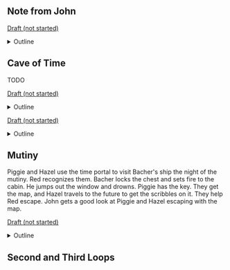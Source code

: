 ## Note from John

[Draft (not started)](README.md#the-dancing-boar)
<details><summary>Outline</summary>

Paul has told his dad about the "time travel" island in a note.

Booty flies in the window.

- John found the strange shaped island

- Ship is dropping him off and sailing on out of sight 

- He will hide and steal the map as soon as they acquire it

- Paul is to sail back home when they give up. John will go claim the treasure.

</details>

## Cave of Time

TODO

[Draft (not started)](README.md#the-dancing-boar)
<details><summary>Outline</summary>

Anna wakes early. Uneasy feeling about the upcoming day.

Watching Piggie on deck. Piggie working his magic. Sextant and timer. Spotting a bright morning star. Soft glow of sunrise beginning. Looking at map. Other things. Some mysterious sea navigation voodoo ... licks the end of a long stick and waves it in the air then sniffs it frowning and nodding. Making notes in his journal about the results.

Crew begins to man the decks. Breakfast is leftovers and fruit. Busy day.

Anne tries to talk them out of it. The Crell were a mysterious race. And dangerous. Time travel is not to be taken lightly. Might mess up the whole universe. There were two gods of time ... past and future. Legend says the river of time flows between them with the island (the present) in the middle of the stream.

Foggy. Breaks and they see the island.

The base of the island is a large cone rising from the water. A hundred feet up, it flattens and splits into two sharp cones rising another hundred feet. One cone carved statue head of the god of the past ?name? and one with the head of the god of the future ?name?. The heads are facing each other.

The edges of the island are steep cliffs all the way around.  No way to land on the island or climb the cones.

Carved heads of the ?name? all around the cliffs on pedestals or purtruding or in releif. Square eyes rotated at different degrees always parallel to the sea. Triangle noses always closer to one eye or the other. No pattern. heads are tall and rectangular but sharply bent to the side, front, or back just above the eyes. No pattern.

Piggie instructs to sail around the island clockwise around to the left. Anne gives them lore of the ?name? always talking in dark, sinister descriptions. The time-people are to be feared and avoided. The heros should not be here.

Part way around they find a cave at the water line leading into darkness. The tunnel is big enough to fit the ship and its tall masts, but there is a strong current flowing out. They try to sail up to get a closer view, but the water pushes them away. They sail on around.

They judge their position by the position of the heads high above. When they get to opposite of the island, they find another cave same size and shape as the first. But the strong current is flowing into this cave.

Piggie barks orders and fights the wheel to keep the ship out of the current. They sail away from the island, lower sails, and hold their distance.

What do you think? Anna thinks they should sail away as fast as possible. Rock suggests that the current flows clean through the island to the otherside and that the map must be in the middle. Bones cautions that it would take days with ropes and pulleys to back the ship out if they get stuck. WIsh they had the dinghy to explore.

Piggie asks Hazel what she things. The map hasn't led them wrong so far. No mention of danger. Piggie says to be ready on the ropes in case there is a dock. Raise the front sail a bit to move into the stream.

They sail around to the back side. Another cave (mouth, giant head) with current flowing in. The other god of time. Suspect the stream flows through and can carry them out the other side. They can't fight the current. They are pulled in ... no choice.

The Chronosians are a mysterious culture that Anna fears.

They worship the gods of time: Ruuta (like “rooting” around in the cabinet for popcorn) is the god of things to come: the future.

Paiste (like “toothpaste”) is the god of things that have already been: the past.

Time is the present and flows from god to the other.

Chronosians carved giant heads (like Easter Island). The heads are blocky and bent at angles from the eyes up. No particular pattern in which direction or what degree they are bent. Some are pointed, others blocky, most tapered at the top — somewhere between the extremes.

Little is known about the Kronosians and their island Kronosia. It was destroyed in a volcano eruption 400 years ago and most of the buildings and temples were lost. Pieced together their history. They seemed to have begun appruptly 700 years before. Tools and art just appeared with no evolution. In fact, they seem to have devolved slightly until the volcano.

One theory is that when the volcano erupted, the whole civilization moved back in time 700 years, when the civilization started. They live in a loop with no beginning or ending. Unnatural, mysterious. Anna really fears it.

Their main religious temple  is built backwards.

The upper part with its decore and balsat rocks dates to the oldest, earliest years of their civilization. But the base is built with their modern art and style — from lava rocks formed after the volcano eruption. 

The rocks in the base are younger than the rocks in the top.

The theory is that they took the rocks back in time and built the foundation and the rest of the temple was built from the current rocks.

Nobody knows                            

The cave is dark. They light torches and float into the cave. River twists out of sight of the entrance. River widens out to a large cavern. Current isn't as strong at the widening, but still flowing. Rock piers along both sides of the cavern with rock tie points. Piggie orders tieing a line to the back of the boat. Rock jumps overboard with the other end and swims to the landing. Ties rope to a rock tie point. Current pulls the boat to the pier.

Oil torches all around mounted to the wall. Crew begins to light them.

Piggie and Bones stood at the front of the boat. Bones held the torch high and just behind them to keep the bright fire from flashing their eyes.

Piggie and Bones stood at the front of the boat — first to enter the cave’s dark shadow. Bones held the torch as high as he could. Piggie shielded his eyes from the bright fire above and strained his eyes to adjust to the dark.

Piggie watched the smooth, round tunnel walls slip slowly by. The size and shape of the tunnel never changed, but the passage turned slightly to the left so gradually you wouldn’t notice it. Soon the mouth of the cave was hidden around the bend and they floated silently in utter darkness.

The ship had drifted close to the wall. Piggie held his hand against the wall letting the moist, cool rock slide by under his touch. A sudden indention and he lurched into the darkness nearly losing his balance. It was a giant head carved into relief in the wall. Like the other statues they had seen, the head was abnormally tall and slanted sharply to the right from the ears up.

“Mora!” Anne whispered from the deck behind them. Her voice amplified and echoed by the rock tunnel.

The echoes died and the silence returned. They drifted along quietly for what seemed like an eternity but was only a couple of minutes.

Piggie moves to the front. The wheel isn't going to help riding a current. Bones lights a torch and joins him. He holds the torch high, and Piggie puts his hands over his eyes to keep the bright fire from washing out his vision as his eyes adjust.

The tunnel ever so slowly bends  to the left. Once the mouth of the cave is out of sight, they are in pictch black with a cold, damp draft and burble of the current along the wall. The ship bumps against the wall. Piggie: everyone hold on.

Piggie lets the cool, damp wall slide by under his fingers. Then the wall vanishes and he lurches forward almost falling out. It is the indention of a ?name? head in relief. There is another facing this one on the opposite wall. The smooth wall returns.

After two minutes, which feels like hours in the creepy void, they see a dim light ahead. Have they sailed through? Did they miss something? Maybe the faces?

But the tunnel opens to a large cavern. The current slows a bit having widened out, but still moving along at a walk.

There are white glowing gems all over the ceiling. They can see two docks on the left and right jutting out into the cave lake. No way to get to them ... just carried along by the current. There is a round rock pole sticking out of the water directly in front of them with a glowing gem topping it into a point.

Piggie things fast. Rock, get one of the large ropes and loop it around that pole. And hurry before we pass it. Rock hustled in the familiar sea-hand task. Ropes ... loops ... knots ... this all second nature to him. He heaves the loop over the pole as it passes the back of the boat, where he's standing and pulls it hard to tighten it.

Got it! Good now bring the other end and wrap it around the forward mast a couple of times.

The rope began to uncoil slowly as the ship drifted towards the center of the room. Rock and Paul hauled the large coil of rope to the front of the ship, gave it a little slack, and wrapped it around the front mast near where Piggie was standing.

The drifting ship pulled the rope tight, but rock held the rope tight, and the wraps held the ship in place. Everyone watch the rope now. Don't get pulled overboard! 

The rope creaked with tension. Slowly the back of the boat, carried by the current, slid around until the ship was facing the way it came into the current held in place by the rope and the peer.

Well done lad! Now ease the rope out and let's back into the room!

Rock eased his grip and the rope slid around the mast. The ship backed slowly into the enter of the cavern.

Anna joins Rock at the back of the boat (now the front of their travel) and describes what she sees.

Two docks left and right. Faces of the gods carved into the wall, and their mouthes open, facing each other. A fast moving river flowing from the right mouth, through an arch in the dock and into the lake. The left face was identical except the river flowed into it just as quickly.. And farther on at the cave's back wall, they could see a tunnel leading out the same size as the one they came in on.

Like a giant tongue, a rock peer extends out into the water. They dock and light more torches on the pier.

The statue heads are all wavy/bent/warped. The main temple of time entrance is the eyes are bent over one on top of the other.

There was light from around the turn in front of them. The tunnel began to widen. They floated into a large cavern. Strange glowing crystals littered the walls and smooth ceiling lighting the entire room in a dim glow.

The current slowed in the larger room. They crawled toward the middle of the room. A line of rock columns appeared in the water beside them. Each perfect cylinder rose ten feet with a shaped crystal point on top. They lined a path to the middle of the room. The ship passed them nervously — missing them by barely 10 feet.

Ahead, Piggie could see a long rock island in the middle of the room. The current would carry them close to the dock. Piggie had an idea.

“Rock!” He called. “Cut the anchor loose from its rope. Tie a big loop in the free end and toss it over one of those columns.”

Rock scrambled behind them. Paul cut the three inch thick anchor rope ?check the diameters of anchor roped? Just above the knot tied in the eye of the iron anchor. Rock pulled slack and tied a four foot lasso slip knot — everyday kind of stuff for him. Paul helped him haul the heavy loop to the edge of the boat. With a grunt, Rock tossed the loop over the pole.

?Anchor rope attached to ship? Adjustable? Let it out?

The main river flows through the cave. The room is a "+" shape. The main river flows through. A smaller river flows left to right ... out of the mouth of giant carved head side of cavern, dumping into the main river. And from the main river into a carved head on the other side. A semi transparent mezzanine made of crystal supported by four ramps from the sides of the river on bothstone sky walkway bridges the main river connecting the two temples. Ramps lead up to the bridge from the docks. There is a large oval dais glowing on the mezzanine.

The whole crew climbs to the mezannine Anna explains. These are the temples of the time gods. "Quick look over there ... hurry!" (not sure why she is pointing away from the closest temple. She tells them some mumbo jumbo about the head dress and Crell. Glancing back over her shoulder from time to time.

Time flows between the gods. One is the temple of the Past and one is the temple of the Future. But which is which? Is the river time flowing out of the future into the past? Or is the river carrying us from the past into the future?

Anna tells them the closest one ... with the river flowing out ... is the temple of the Past. She is sure, but doesn't really explain how she knows -- just that she is the mystic and they have to trust her.

Everyone is looking around. Anna suddenly calls everyone to the opposite side of the ship pointing at heads on the opposite wall. Her excuse seems kind of lame, but they all huddle and follow her. After a moment, she releases them. [Future P&H1 are rolling a barrel into the entrance.]

Instructions on the portals. Stand on the blue crystal and touch the two green crystals to activate the portal. Then, with your hand in the portal, speak aloud where and when you want to go. That simple.

Piggie Hazel and Anna move to examine the writings on the entrance. Anna explains the way it works.

Anna warns them of strangeness/warpness of time – use the portal to your advantage.

Piggie tells them all to get on board and wait. He and Hazel will get the map. Be ready to cast off. He grabs a lit torch and the two head in.

Piggie gives the orders. They will leave Rock in charge and all explore the cave. But Anna cuts a glance at the temple looks back and insists that should be just Piggie and Hazel. [Future P&H2 wave at here and shake heads pointing to just the two of them.]

As soon as they are out of sight, they come running back out yelling with no torch. We have to get out of here now. No time. Cut the lines! The current carries them into the dark tunnel. No torch this time. As soon as they are clear, Piggie gives the order to hoist the sails and they sail away from the island. A few minutes later, they hear a muffled explosion and the cone crumbles into the sea.

What happened? They ask Piggie and Hazel. "For starters, we got the map" he pulls it out. What happened is a long tale. Let's get a koolaid and sit and I'll tell you the rest of the tale.

Crew is skeptical of time travel.

Where is the rest of the map? It'll be here in a few minutes.

Souie! Hazel appears and hands Hazel the blank map.

Here is the tale ...

## First Loop

</details>

[Draft (not started)](README.md#the-dancing-boar)
<details><summary>Outline</summary>
River runs out the mouth. More of a channel with high/smooth walls. No way out if you fell in ... have to ride right out of the temple to the main cave -- probably right out of the cave.

River is loud. Glowing crystals light the tunnel, but Piggie keeps his torch. Stone paths on either side of the river. A crystal walkway ledge 20 feet up the wall on both sides. Ramps going up to walkway on both sides. A crystal arch bridge connecting both sides of the river. Rubble on the paths -- boulders fallen from the walls and ceilings over the ages. Must not be anyone around to maintain the place.

Left or right? High or low? They set off on the crystal walkway following the river as it bends around a sharp turn. And a boulder blocks their path. They go back and take the rock path past the bend.

Getting brighter around the curve. Large room with the crystal circle portal shape near the center of the room. River flows through it from a hole in the far wall. The crystal walkway bends and tilts down and meets to form a bridge and landing in the exact center of the giant portal. The crystal portal is 20 feet across. A glowing blue crystal in the center of the landing. A barrel of gunpowder with a long fuse. Wait. Isn't that our gunpowder? Looks just like the barrel I brought? Large stone faces on the walkway facing the portal. They have to step around them.

She said "stand on the blue crystal and touch the glowing green crystals". No sign of green ones. Piggie stands on the crystal and it glows brighter. Two crystals in the head of each stone face glow. "you get that one and I'll get this one". Piggie steps off and all three go dark.

"So nice of you to show up to help me!" John steps out from behind a face with his sword drawn. Walks up and puts the point on Piggie's chest.

Discussion. Surprise that he is the man in black. I got to thinking why not take the whole treasure. But you have that magic map. So I thought I’d just let you do the work and then I’d take it!

#H: What do we do?

#P: Anna said to use the time portal.

#P: So once we figure out how to use the portal, we’ll go back in time to this moment and throw a rock from that ledge up there!

Piggie points. Everyone looks in anticipation, but nothing happens.

John looks back at Piggie and laughs.

#P: [Louder] WE’LL THROW A ROCK AT JOHN FROM UP THERE.

A large rock flies down from up above and hits John perfectly on the hand holding the sword. He yelps in pain and the sword clatters to the floor and bounces over the edge into the river.

#J: Nice shot! But I can use the portal too! Once I have defeated you, I’ll go back in time and throw down a pistol from that ledge!

John hold out his hands and a pistol falls from the ledge right into them. He turns and points the pistol at Hazel.

#J: Now, Piggie, hand over that map or I’ll kill your first mate.

Hazel puts her arms up and looks to Piggie in a panic. Piggie just stands there laughing.

P: Go ahead!

Hazel gasps. John pulls the trigger. The gun snaps but isn’t loaded. John examines the gun in confusion.

P: You are forgetting: only the winners of this battle get to use the portal and go back to throw things down. And we are the winners. We threw the rock — and the unloaded gun! And now, let’s see …

Piggie scratches his chin as he thinks. He snaps his fingers.

P: Ah, I’ve got it. How about a barrel!?

A barrel rolled off the ledge where the gun came from. John reached up to catch it, but the heavy barrel pushed him over the edge into the river. John clung to the barrel as the river swept him away and around the bend.

Hazel1 and Piggie1 popped out from behind a rock on the ledge where the rock had come from.

H1: Nice shot with the barrel, other Hazel!

Hazel2 and Piggie2 popped out from the rubble on the ledge where the barrel came from.

H2: Thanks! And nice shot with the rock, other Hazel!

Hazel looks at Piggie.

H: What‘a going on? Who the heck are they?

P: They must be us … from the future!

The two new sets of Piggies and Hazels made their way down the ramps.

Piggie1 and Hazel1 stop at the pedestal on their side. Hazel2 stops at the pedestal on her side, but Piggie2 continues to the middle and takes the torch from Piggie and goes back to Hazel2. He lights the fuse on the gunpowder. Long fuse. Slow burning.

P2: We’ve got ten minutes until this whole place is a pile of rubble. Piggie — let’s activate the portal.

Piggie stepped on the crystal and it glows. And says:

P: How am I supposed to touch all of these crystals at once?

P2: Luckily, the three of us are the same person!

Piggie2 touches his crystal. Piggie1 touches his.

The portal comes to life. Lots of description here.

P: How are we supposed to get the map from the past and get back to the ship in ten minutes? It took us 20 minutes to get from the ship to here.

Piggie 2 pulls a scroll of paper from his coat and holds it up for them to see.

P2: Hazel and I will get the map back to the ship and get us out of here. You two [he points to P1 and H1] have a rock to throw.

Piggie2 puts his arm in the portal and says something. The portal shimmers and becomes another part of the cave.

Piggie2 and Hazel2 walk confidently through it and out of sight.

Piggie1 and Hazel1 approach the portal. P1 puts in his arm and says something. Another part of the cave appears.

H1 sighs: Here we go again.

They step through and are gone.

P: Well, I guess we go back in time and get the map. Anna said to stick our arms in and saw when/where we wanna go.

Piggie puts in his arm. More description.

“We want to go to the ?name of ship? The night Captain Bacher dies”.

They step through the portal. Describe the feeling.

Trip through the cave. Ruins of some city. Room with balconies on three levels and a dozen doors leading into passages into different directions.

Which one? Does the map say?

Mckraken appears from one of the passages in front of them. That’s what I want to know! Pulls sword.

Anna said to use the portal. We’ll go back and throw a rock from the top level. Nothing happens. I said…

Rock flies down hits sword. Piggie picks it up.

Mckraken: I can use the portal too. If you do that, after I beat you I’ll use the portal drop this gun from above me. Gun falls.

Piggie/hazel laugh. McKraken pulls trigger. Not loaded. Only winners.

Rock hits McKraken. Knocks him out.

Thanks future us! You are welcome. Now this way to the portal.

6 walk down the tunnel. Piggie drops the sword. Another piggie picks it up for him.

There is a keg of gunpowder beside the portal. How did it get there? That’s our powder from the ship? Other set: yeah, I brought it.

Portal room. Voice asks them where/when they want to go.

Piggie from behind walks over to keg and lights fuse. 15 minutes.

You two go throw the rock at McKraken’s sword. “I want to go back to when hazel threw the rock at McKraken’s sword”. Portal shimmers. Two step through

We’ll go get the ship out of here before this blows up. “I want to go to the temple entrance just after we dock”. Before they step through “what do we do?” you have to go get the map. They step through.

Piggie pulls out the map. “I want to go back to when this map was torn in half.” Pulls gun and pistol. Unloaded, but a good bluff. They step through.

Back to the warning scene as they are setting off.

Anna warns them of strangeness ...

</details>

## Mutiny

Piggie and Hazel use the time portal to visit Bacher's ship the night of the mutiny. Red recognizes them. Bacher locks the chest and sets fire to the cabin. He jumps out the window and drowns. Piggie has the key. They get the map, and Hazel travels to the future to get the scribbles on it. They help Red escape. John gets a good look at Piggie and Hazel escaping with the map.

[Draft (not started)](README.md#the-dancing-boar)
<details><summary>Outline</summary>
In the mutiny, Bacher leaves the map in the locked chest but sets fire to the ship. He escapes out the window with the key around his neck and drowns under the weight of his pistols. Red escapes with half the map. Bacher's body

Bacher keeps Red chained in his cabin. Bacher eats and drinks and talks freely about the hidden treasure. He doesn't talk with the crew. He trusts the first mate, Dave McCracken, least of all. McCraken's teenage son, John, serves as Bacher's cabin boy. 

After food and drink, Bacher describes the gold and silver coins and jewels in the buried treasure. But he also describes less valuable items that the old, mad pirate considers priceless. The reader gets no clues about these until the end of the story. 

Bacher retrieves the map from the chest to refresh his drunken memory. Red discovers that the chest has a false bottom. The map is kept there.

Piggie and Hazel show up through the time portal to get the 2nd half of the map. Bacher sets fire to the ship and jumps overboard with the key. The weight of his pistols pulls him under, and he drowns. 

Piggie has the key around his neck. They open the chest before the fire spreads, and Piggie learns of the false bottom where the map is kept. Red pulls a pistol from the chest. It isn't loaded, but Piggie asks to keep it.

The map doesn't have the swirly writing on it. Hazel offers to write it on there, but there is no time with the fire. No time? Sure there is ... they have a time portal. Hazel takes the map into the portal and comes back a second later. The map now has squiggles.

They only need the right half. Red needs to take the left half back to young Piggie and Hazel. Red tears it in half and keeps the left half.

Piggie and Hazel help Red escape and tell him that he'll wash up on an island tomorrow. He should stay there because three days later, Bacher's body washes up with the key.

John McKraken gets a good look at Piggie and Hazel and sees them escape with the map and key into the time portal.

`TODO move to another chapter`

Red returns to his family after being away for a month. Before he was kidnapped, Red would sail to distant ports for food supplies for the pub. He wouldn't take Piggie and Hazel; he wanted to keep them safe.

When he returns from the kidnapping, he takes them on every voyage and teaches them how to sail. He never tells them he met their future selves. He is never worried for their safety because he has seen them grown up. They study the map together and prepare to seek the treasure. Confusingly, the map lists an exact starting date for the adventure -- in just under 10 years. They have that long to prepare!

`TODO Earlier notes`

When you go through the portal, you get a “portal copy” at the destination. It has the same purple shimmering as the portal you stepped through. When you go through the “copy” it closes behind you. We see that happen on the ship in the past. The bad guy watches our heroes return.

Let’s do it this way. They

In the past, they get the full map from Papa red. But it doesn't have any of the notes and pictures on it. Piggie asks Hazel how fast she can write them, but it could take weeks. The ship is burning down around them.

No problem. She takes the rolled up map and walks over to the portal, sticks in her arm, and says something. The she steps into the shimmer and the portal closes. Piggie is a little alarmed to be left behind. But seconds later the portal opens again and Hazel steps back through with the rolled up map in one hand and half a corn fritter in the other.

Piggie: where did you go? And wait ... are you eating?

It's a corn fritter -- you know I can't turn those down. Besides you gave it to me, or rather you will. Anyway, I finished the map.

Rips map in half, etc. Papa red escapes out the window. The bad crew sees them walk through the portal with the map and assumes all is lost.

While they are walking to their next stop, Piggie asks:

Where did you go? He looks at the intricate map half. How long did this take? How long were you gone?

Only a few minutes. I took our portal to when you first activated the temple, but I went to the future side. I took that portal to the future to the point i said (or will say) bring me the map -- later tonight, actually, and dropped it off with myself. I told the portal to take me forward to the moment it was finished and gave it back to myself.

I tried to get the portal to bring me back to you, but it would only go back to the moment I created it -- it wouldn't go back farther.

Piggie: only one direction -- past or future. So how did get back to me?

I told the future portal to take me to 1 minutes before the gunpowder explodes -- which is still in the future. Then I told the past portal to bring me back to the moment I left you.

I'm proud of you, Hazel, you have learned to navigate the river of time!

Later that night they are sitting at the table getting ready to tell them of the adventure.

Paul: you expect us to believe you traveled through time? That's pretty far fetched.

Hazel: is it? Watch this: BRING ME THE MAP

The portal appears, Hazel steps out and hands herself the map then steps back in. End of chapte. "I guess I better get to work marking this up!"

They appear in the captain’s quarters. Repeat a little of the mutinous crew description. Captain has strapped on two pistols, a knife, and a sword. Hazel holding gun (unloaded) piggie with sword drawn.

Never get me treasure. Sets fire to ship. Jumps out window. Sinks. Wait we aren’t.

There is Papa Red. Piggie convinces him they aren’t pirates. See the portal here behind us. I am your …

Etc. See the 00 material.

“I want to go back to the ship as we enter the cave.”

The chest is twice as tall as a regular chest. Looks a bit strange. It has a false bottom and a key hole that the key unlocks. The same with the final chest hiding the gold.

The Captain's body washes up on shore 10 days later. So be sure to stick around. Birds riding the body. The key still around his neck.

tears the map in half.

Hazel's hand writing. No time to jot down all the notes. Just take this half of the map. Later discuss how the letters actually got on the page.

</details>

## Second and Third Loops
